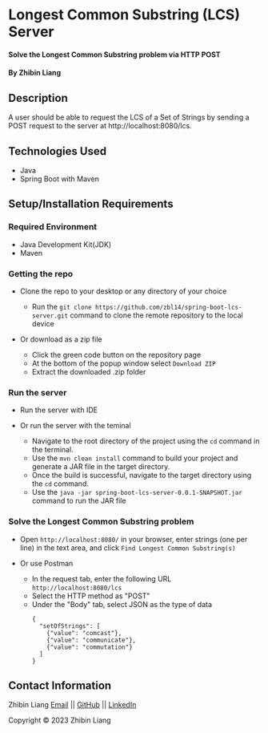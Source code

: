 # Longest Common Substring (LCS) Server

#### Solve the Longest Common Substring problem via HTTP POST

#### By Zhibin Liang

## Description

A user should be able to request the LCS of a Set of Strings by sending a POST request to the server at http://localhost:8080/lcs.

## Technologies Used

- Java
- Spring Boot with Maven

## Setup/Installation Requirements

### Required Environment

- Java Development Kit(JDK)
- Maven

### Getting the repo

- Clone the repo to your desktop or any directory of your choice

  - Run the `git clone https://github.com/zbl14/spring-boot-lcs-server.git` command to clone the remote repository to the local device

- Or download as a zip file
  - Click the green code button on the repository page
  - At the bottom of the popup window select `Download ZIP`
  - Extract the downloaded .zip folder

### Run the server

- Run the server with IDE

- Or run the server with the teminal
  - Navigate to the root directory of the project using the `cd` command in the terminal.
  - Use the `mvn clean install` command to build your project and generate a JAR file in the target directory.
  - Once the build is successful, navigate to the target directory using the `cd` command.
  - Use the `java -jar spring-boot-lcs-server-0.0.1-SNAPSHOT.jar` command to run the JAR file

### Solve the Longest Common Substring problem

- Open `http://localhost:8080/` in your browser, enter strings (one per line) in the text area, and click `Find Longest Common Substring(s)`

- Or use Postman
  - In the request tab, enter the following URL `http://localhost:8080/lcs`
  - Select the HTTP method as "POST"
  - Under the "Body" tab, select JSON as the type of data
    ```
    {
      "setOfStrings": [
        {"value": "comcast"},
        {"value": "communicate"},
        {"value": "commutation"}
      ]
    }
    ```

## Contact Information

Zhibin Liang [Email](zhibin.ben.liang@gmail.com) || [GitHub](https://github.com/zbl14) || [LinkedIn](https://www.linkedin.com/in/zhibin-liang/)

Copyright &copy; 2023 Zhibin Liang
